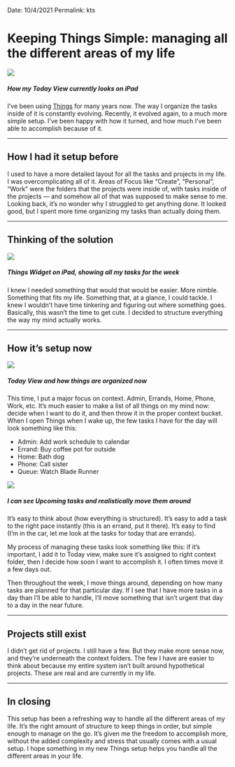 
Date: 10/4/2021
Permalink: kts

# Keeping Things Simple: managing all the different areas of my life

![](https://i.imgur.com/gYQKrza.png)



##### How my Today View currently looks on iPad

I’ve been using [Things](https://apps.apple.com/us/app/things-3/id904237743) for many years now. The way I organize the tasks inside of it is constantly evolving. Recently, it evolved again, to a much more simple setup. I’ve been happy with how it turned, and how much I’ve been able to accomplish because of it.

---- 

## How I had it setup before

I used to have a more detailed layout for all the tasks and projects in my life. I was overcomplicating all of it. Areas of Focus like “Create”, “Personal”, “Work” were the folders that the projects were inside of, with tasks inside of the projects — and somehow all of that was supposed to make sense to me. Looking back, it’s no wonder why I struggled to get anything done. It looked good, but I spent more time organizing my tasks than actually doing them.

---- 

## Thinking of the solution

![](https://i.imgur.com/BiuovKD.jpg)

##### Things Widget on iPad, showing all my tasks for the week

I knew I needed something that would that would be easier. More nimble. Something that fits my life. Something that, at a glance, I could tackle. I knew I wouldn’t have time tinkering and figuring out where something goes. Basically, this wasn’t the time to get cute. I decided to structure everything the way my mind actually works.

---- 

## How it’s setup now

![](https://i.imgur.com/iTRMbOG.jpg)

##### Today View and how things are organized now

This time, I put a major focus on context. Admin, Errands, Home, Phone, Work, etc. It’s much easier to make a list of all things on my mind now: decide when I want to do it, and then throw it in the proper context bucket. When I open Things when I wake up, the few tasks I have for the day will look something like this:

- Admin: Add work schedule to calendar
- Errand: Buy coffee pot for outside
- Home: Bath dog
- Phone: Call sister
- Queue: Watch Blade Runner

![](https://i.imgur.com/l835LNd.jpg)

##### I can see Upcoming tasks and realistically move them around

It’s easy to think about (how everything is structured). It’s easy to add a task to the right pace instantly (this is an errand, put it there). It’s easy to find (I’m in the car, let me look at the tasks for today that are errands).

My process of managing these tasks look something like this: if it’s important, I add it to Today view, make sure it’s assigned to right context folder, then I decide how soon I want to accomplish it. I often times move it a few days out.

Then throughout the week, I move things around, depending on how many tasks are planned for that particular day. If I see that I have more tasks in a day than I’ll be able to handle, I’ll move something that isn’t urgent that day to a day in the near future. 

---- 

## Projects still exist

I didn’t get rid of projects. I still have a few. But they make more sense now, and they’re underneath the context folders. The few I have are easier to think about because my entire system isn’t built around hypothetical projects. These are real and are currently in my life.

---- 

## In closing

This setup has been a refreshing way to handle all the different areas of my life. It’s the right amount of structure to keep things in order, but simple enough to manage on the go. It’s given me the freedom to accomplish more, without the added complexity and stress that usually comes with a usual setup. I hope something in my new Things setup helps you handle all the different areas in your life.